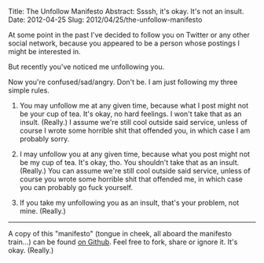 Title: The Unfollow Manifesto
Abstract: Ssssh, it's okay.  It's not an insult.
Date: 2012-04-25
Slug: 2012/04/25/the-unfollow-manifesto


At some point in the past I've decided to follow you on Twitter or any other social network, because you appeared to be a person whose postings I might be interested in.

But recently you've noticed me unfollowing you.

Now you're confused/sad/angry.  Don't be.  I am just following my three simple rules.

1. You may unfollow me at any given time, because what I post might not be your cup of tea.  It's okay, no hard feelings.  I won't take that as an insult.  (Really.)  I assume we're still cool outside said service, unless of course I wrote some horrible shit that offended you, in which case I am probably sorry.

2. I may unfollow you at any given time, because what you post might not be my cup of tea.  It's okay, tho.  You shouldn't take that as an insult.  (Really.)  You can assume we're still cool outside said service, unless of course you wrote some horrible shit that offended me, in which case you can probably go fuck yourself.

3. If you take my unfollowing you as an insult, that's your problem, not mine.  (Really.)

---

A copy of this "manifesto" (tongue in cheek, all aboard the manifesto train…) can be found [on Github](https://gist.github.com/2490462).  Feel free to fork, share or ignore it.  It's okay.  (Really.)